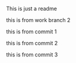 This is just a readme

this is from work branch 2

this is from commit 1

this is from commit 2

this is from commit 3
